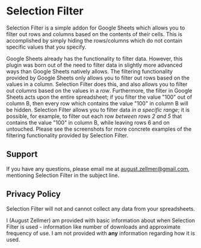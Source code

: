 # Selection Filter
Selection Filter is a simple addon for Google Sheets which allows you to filter out rows and columns based on the contents of their cells. This is accomplished by simply hiding the rows/columns which do not contain specific values that you specify. 

Google Sheets already has the functionality to filter data. However, this plugin was born out of the need to filter data in slightly more advanced ways than Google Sheets natively allows. The filtering functionality provided by Google Sheets only allows you to filter out rows based on the values in a column. Selection Filter does this, and also allows you to filter out *columns* based on the values in a *row*. Furthermore, the filter in Google Sheets acts upon the entire spreadsheet; if you filter the value "100" out of column B, then every row which contains the value "100" in column B will be hidden. Selection Filter allows you to filter data *in a specific range*; it is possible, for example, to filter out each row *between rows 2 and 5* that contains the value "100" in column B, while leaving rows 6 and on untouched. Please see the screenshots for more concrete examples of the filtering functionality provided by Selection Filter.

## Support
If you have any questions, please email me at august.zellmer@gmail.com, mentioning Selection Filter in the subject line.

## Privacy Policy
Selection Filter will not and cannot collect any data from your spreadsheets. 

I (August Zellmer) am provided with basic information about when Selection Filter is used - information like number of downloads and approximate frequency of use. I am not provided with **any** information regarding how it is used.
